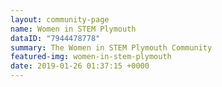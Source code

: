 ```yaml
---
layout: community-page
name: Women in STEM Plymouth
dataID: "7944478778"
summary: The Women in STEM Plymouth Community
featured-img: women-in-stem-plymouth
date: 2019-01-26 01:37:15 +0000
---
```

